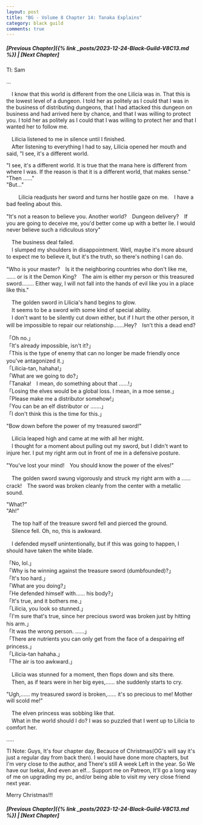 ```yaml
---
layout: post
title: "BG - Volume 8 Chapter 14: Tanaka Explains"
category: black guild
comments: true
---
```


##### [Previous Chapter]({% link _posts/2023-12-24-Black-Guild-V8C13.md %}) \| [Next Chapter]


Tl: Sam


…


　I know that this world is different from the one Lilicia was in. That this is the lowest level of a dungeon. I told her as politely as I could that I was in the business of distributing dungeons, that I had attacked this dungeon on business and had arrived here by chance, and that I was willing to protect you. I told her as politely as I could that I was willing to protect her and that I wanted her to follow me.

　Lilicia listened to me in silence until I finished.    
　After listening to everything I had to say, Lilicia opened her mouth and said, "I see, it's a different world.
<!--more-->

"I see, it's a different world. It is true that the mana here is different from where I was. If the reason is that it is a different world, that makes sense."   
"Then ......"    
"But..."

　
　Lilicia readjusts her sword and turns her hostile gaze on me.　I have a bad feeling about this.

"It's not a reason to believe you. Another world?　Dungeon delivery?　If you are going to deceive me, you'd better come up with a better lie. I would never believe such a ridiculous story"

　The business deal failed.   
　I slumped my shoulders in disappointment. Well, maybe it's more absurd to expect me to believe it, but it's the truth, so there's nothing I can do.

"Who is your master?　Is it the neighboring countries who don't like me, ...... or is it the Demon King?　The aim is either my person or this treasured sword........ Either way, I will not fall into the hands of evil like you in a place like this."

　The golden sword in Lilicia's hand begins to glow.   
　It seems to be a sword with some kind of special ability.     
　I don't want to be silently cut down either, but if I hurt the other person, it will be impossible to repair our relationship.......Hey?　Isn't this a dead end?

「Oh no.」   
「It's already impossible, isn't it?」    
「This is the type of enemy that can no longer be made friendly once you've antagonized it.」    
「Lilicia-tan, hahaha!」   
「What are we going to do?」   
「Tanaka!　I mean, do something about that ......!」   
「Losing the elves would be a global loss. I mean, in a moe sense.」    
「Please make me a distributor somehow!」    
「You can be an elf distributor or .......」    
「I don't think this is the time for this.」    

"Bow down before the power of my treasured sword!"

　Lilicia leaped high and came at me with all her might.    
　I thought for a moment about pulling out my sword, but I didn't want to injure her. I put my right arm out in front of me in a defensive posture.

"You've lost your mind!　You should know the power of the elves!"

　The golden sword swung vigorously and struck my right arm with a ...... crack!　The sword was broken cleanly from the center with a metallic sound.

"What?"    
"Ah!"

　The top half of the treasure sword fell and pierced the ground.    
　Silence fell. Oh, no, this is awkward.


  <div data-nat="424166"></div>


　I defended myself unintentionally, but if this was going to happen, I should have taken the white blade.

「No, lol.」   
「Why is he winning against the treasure sword (dumbfounded)?」   
「It's too hard.」   
「What are you doing?」    
「He defended himself with...... his body?」    
「It's true, and it bothers me.」    
「Lilicia, you look so stunned.」    
「I'm sure that's true, since her precious sword was broken just by hitting his arm.」   
「It was the wrong person. ......」    
「There are nutrients you can only get from the face of a despairing elf princess.」    
「Lilicia-tan hahaha.」    
「The air is too awkward.」

　Lilicia was stunned for a moment, then flops down and sits there.    
　Then, as if tears were in her big eyes,...... she suddenly starts to cry.

"Ugh,...... my treasured sword is broken,...... it's so precious to me! Mother will scold me!"

　The elven princess was sobbing like that.    
　What in the world should I do? I was so puzzled that I went up to Lilicia to comfort her.


.....

Tl Note: Guys, It's four chapter day, Becauce of Christmas(OG's will say it's just a regular day from back then). I would have done more chapters, but I'm very close to the author, and There's still A week Left in the year.
So We have our Isekai, And even an elf...
Support me on Patreon, It'll go a long way of me on upgrading my pc, and/or being able to visit my very close friend next year.

Merry Christmas!!!

##### [Previous Chapter]({% link _posts/2023-12-24-Black-Guild-V8C13.md %}) \| [Next Chapter]

